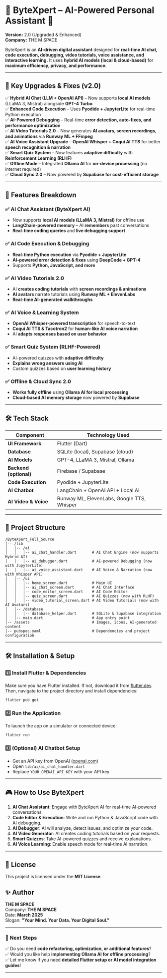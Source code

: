 # 📌 **ByteXpert – AI-Powered Personal Assistant** 🚀  
**Version:** 2.0 (Upgraded & Enhanced)  
**Company:** THE M SPACE  

ByteXpert is an **AI-driven digital assistant** designed for **real-time AI chat, code execution, debugging, video tutorials, voice assistance, and interactive learning.** It uses **hybrid AI models (local & cloud-based)** for **maximum efficiency, privacy, and performance.**  

---

## 🎯 **Key Upgrades & Fixes (v2.0)**
✅ **Hybrid AI Chat (LLM + OpenAI API)** – Now supports **local AI models** (LLaMA 3, Mistral) alongside **GPT-4 Turbo**  
✅ **Enhanced Code Execution** – Uses **Pyodide + JupyterLite** for real-time Python execution  
✅ **AI-Powered Debugging** – Real-time **error detection, auto-fixes, and performance optimization**  
✅ **AI Video Tutorials 2.0** – Now generates **AI avatars, screen recordings, and animations** via **Runway ML + FFmpeg**  
✅ **AI Voice Assistant Upgrade** – **OpenAI Whisper + Coqui AI TTS** for better **speech recognition & narration**  
✅ **Smart Quiz System** – Now features **adaptive difficulty** with **Reinforcement Learning (RLHF)**  
✅ **Offline Mode** – Integrated **Ollama AI** for **on-device processing** (no internet required)  
✅ **Cloud Sync 2.0** – Now powered by **Supabase for cost-efficient storage**  

---

## 🚀 **Features Breakdown**

### ✅ AI Chat Assistant (ByteXpert AI)
- Now supports **local AI models (LLaMA 3, Mistral)** for offline use  
- **LangChain-powered memory** – AI **remembers** past conversations  
- **Real-time coding queries** and **live debugging support**  

### ✅ AI Code Execution & Debugging
- **Real-time Python execution** via **Pyodide + JupyterLite**  
- **AI-powered error detection & fixes** using **DeepCode + GPT-4**  
- Supports **Python, JavaScript, and more**  

### ✅ AI Video Tutorials 2.0
- AI **creates coding tutorials** with **screen recordings & animations**  
- **AI avatars** narrate tutorials using **Runway ML + ElevenLabs**  
- **Real-time AI-generated walkthroughs**  

### ✅ AI Voice & Learning System
- **OpenAI Whisper-powered transcription** for speech-to-text  
- **Coqui AI TTS & Tacotron2** for **human-like AI voice narration**  
- AI **adapts responses based on user behavior**  

### ✅ Smart Quiz System (RLHF-Powered)
- AI-powered quizzes with **adaptive difficulty**  
- **Explains wrong answers using AI**  
- Custom quizzes based on **user learning history**  

### ✅ Offline & Cloud Sync 2.0
- **Works fully offline** using **Ollama AI for local processing**  
- **Cloud-based AI memory storage** now powered by **Supabase**  

---

## 🛠️ **Tech Stack**
| Component           | Technology Used |
|---------------------|----------------|
| **UI Framework**   | Flutter (Dart) |
| **Database**       | SQLite (local), Supabase (cloud) |
| **AI Models**      | GPT-4, LLaMA 3, Mistral, Ollama |
| **Backend (optional)** | Firebase / Supabase |
| **Code Execution** | Pyodide + JupyterLite |
| **AI Chatbot** | LangChain + OpenAI API + Local AI |
| **AI Video & Voice** | Runway ML, ElevenLabs, Google TTS, Whisper |

---

## 📂 **Project Structure**
```
/ByteXpert_Full_Source
│-- /lib
│   │-- /ai
│   │   │-- ai_chat_handler.dart       # AI Chat Engine (now supports Hybrid AI)
│   │   │-- ai_debugger.dart           # AI-powered Debugging (now with JupyterLite)
│   │   │-- ai_voice_assistant.dart    # AI Voice & Narration (now with Whisper API)
│   │-- /ui
│   │   │-- home_screen.dart           # Main UI
│   │   │-- ai_chat_screen.dart        # AI Chat Interface
│   │   │-- code_editor_screen.dart    # AI Code Editor
│   │   │-- quiz_screen.dart           # AI Quizzes (now with RLHF)
│   │   │-- video_tutorial_screen.dart # AI Video Tutorials (now with AI Avatars)
│   │-- /database
│   │   │-- database_helper.dart       # SQLite & Supabase integration
│   │-- main.dart                      # App entry point
│-- /assets                            # Images, icons, AI-generated content
│-- pubspec.yaml                       # Dependencies and project configuration
```

---

## 🛠️ **Installation & Setup**

### **1️⃣ Install Flutter & Dependencies**
Make sure you have Flutter installed. If not, download it from [flutter.dev](https://flutter.dev).  
Then, navigate to the project directory and install dependencies:
```sh
flutter pub get
```

### **2️⃣ Run the Application**
To launch the app on a simulator or connected device:
```sh
flutter run
```

### **3️⃣ (Optional) AI Chatbot Setup**
- Get an API key from OpenAI ([openai.com](https://openai.com))  
- Open `lib/ai/ai_chat_handler.dart`  
- Replace `YOUR_OPENAI_API_KEY` with your API key  

---

## 🎮 **How to Use ByteXpert**
1. **AI Chat Assistant**: Engage with ByteXpert AI for real-time AI-powered conversations.  
2. **Code Editor & Execution**: Write and run Python & JavaScript code with AI debugging.  
3. **AI Debugger**: AI will analyze, detect issues, and optimize your code.  
4. **AI Video Generator**: AI creates coding tutorials based on your requests.  
5. **Smart Quizzes**: Take AI-powered quizzes and receive explanations.  
6. **AI Voice Learning**: Enable speech mode for real-time AI narration.  

---

## 📜 **License**
This project is licensed under the **MIT License**.

## ✨ **Author**
**THE M SPACE**  
Company: **THE M SPACE**  
Date: **March 2025**  
Slogan: **"Your Mind. Your Data. Your Digital Soul."**  

---

### 🚀 **Next Steps**
✅ Do you need **code refactoring, optimization, or additional features**?  
✅ Would you like help **implementing Ollama AI for offline processing**?  
✅ Let me know if you need **detailed Flutter setup or AI model integration guides**!  

---
